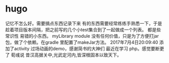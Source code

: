 # hugo

记忆不怎么好。需要搞点东西记录下来
有的东西需要经常练练手熟悉一下，于是趁着项目版本间隔，把之前写的几个小test集合到了一起做成一个列表。
都是些常识性 易错的小东西。
myLibrary module 没有任何价值，只是为了方便打jar包，做了个依赖。在gradle 里配置了makeJar方法。
2017年7月4日20:09:40 添加了activity 过场动画的demo，感谢简书的大神们
最近在学习 php。感觉要断更了
荀彧说 昔汉高据关中,光武定河内,皆深根固本以致天下。
